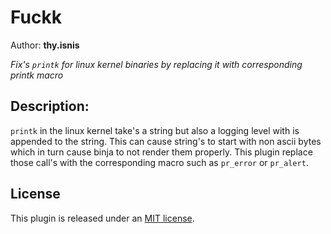 # Fuckk
Author: **thy.isnis**

_Fix's `printk` for linux kernel binaries by replacing it with corresponding printk macro_

## Description:

`printk` in the linux kernel take's a string but also a logging level with is appended to the string. This can cause string's to start with non ascii bytes which in turn cause binja to not render them properly. This plugin replace those call's with the corresponding macro such as `pr_error` or `pr_alert`.

## License

This plugin is released under an [MIT license](./license).
